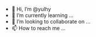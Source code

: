 - 👋 Hi, I’m @yulhy
- 🌱 I’m currently learning ...
- 💞️ I’m looking to collaborate on ...
- 📫 How to reach me ...

<!---
yulhy/yulhy is a ✨ special ✨ repository because its `README.md` (this file) appears on your GitHub profile.
You can click the Preview link to take a look at your changes.
--->
